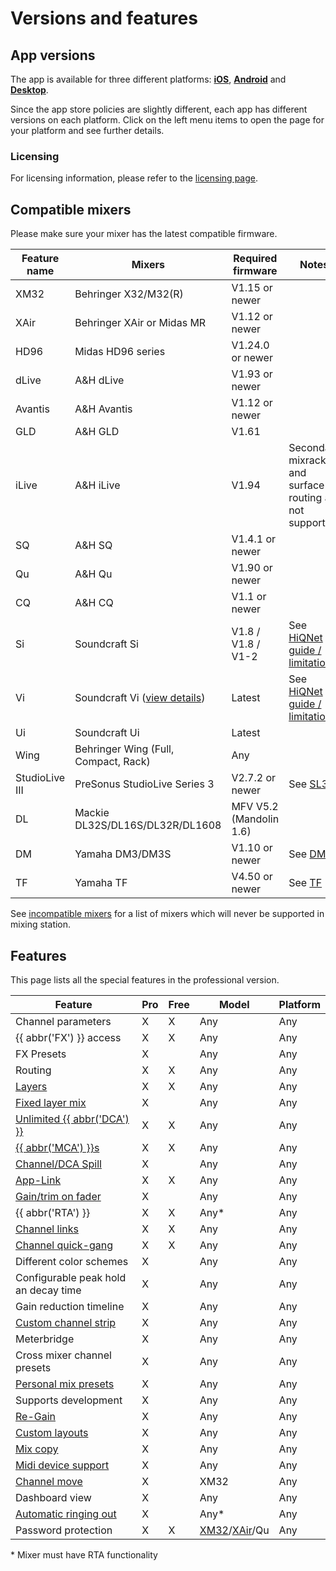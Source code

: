# Versions and features

## App versions

The app is available for three different platforms: **[iOS](platforms/ios.md)**, **[Android](platforms/android.md)** and
**[Desktop](platforms/desktop.md)**.

Since the app store policies are slightly different, each app has different versions on each platform.
Click on the left menu items to open the page for your platform and see further details.

### Licensing

For licensing information, please refer to the [licensing page](license/overview.md).

## Compatible mixers

Please make sure your mixer has the latest compatible firmware.

| Feature name   | Mixers                                           | Required firmware       | Notes                                                    | 
|----------------|--------------------------------------------------|-------------------------|----------------------------------------------------------|
| XM32           | Behringer X32/M32(R)                             | V1.15 or newer          |                                                          |
| XAir           | Behringer XAir or Midas MR                       | V1.12 or newer          |                                                          |
| HD96           | Midas HD96 series                                | V1.24.0 or newer        |                                                          |
| dLive          | A&H dLive                                        | V1.93 or newer          |                                                          | 
| Avantis        | A&H Avantis                                      | V1.12 or newer          |                                                          | 
| GLD            | A&H GLD                                          | V1.61                   |                                                          |
| iLive          | A&H iLive                                        | V1.94                   | Secondary mixracks and surface routing are not supported |
| SQ             | A&H SQ                                           | V1.4.1 or newer         |                                                          |
| Qu             | A&H Qu                                           | V1.90 or newer          |                                                          |
| CQ             | A&H CQ                                           | V1.1 or newer           |                                                          |
| Si             | Soundcraft Si                                    | V1.8 / V1.8 / V1-2      | See [HiQNet guide / limitations](soundcraft/hiqnet.md)   |
| Vi             | Soundcraft Vi ([view details](soundcraft/vi.md)) | Latest                  | See [HiQNet guide / limitations](soundcraft/hiqnet.md)   |
| Ui             | Soundcraft Ui                                    | Latest                  |                                                          |
| Wing           | Behringer Wing (Full, Compact, Rack)             | Any                     |                                                          |
| StudioLive III | PreSonus StudioLive Series 3                     | V2.7.2 or newer         | See [SL3](presonus/sl3.md)                               |
| DL             | Mackie DL32S/DL16S/DL32R/DL1608                  | MFV V5.2 (Mandolin 1.6) |                                                          |
| DM             | Yamaha DM3/DM3S                                  | V1.10 or newer          | See [DM](yamaha/dm.md)                                   |
| TF             | Yamaha TF                                        | V4.50 or newer          | See [TF](yamaha/tf.md)                                   |

See [incompatible mixers](incompatible-mixers.md) for a list of mixers
which will never be supported in mixing station.

## Features

This page lists all the special features in the professional version.

| Feature                                                 | Pro | Free | Model                                                        | Platform |
|---------------------------------------------------------|-----|------|--------------------------------------------------------------|----------|
| Channel parameters                                      | X   | X    | Any                                                          | Any      |
| {{ abbr('FX') }} access                                 | X   | X    | Any                                                          | Any      |
| FX Presets                                              | X   |      | Any                                                          | Any      |
| Routing                                                 | X   | X    | Any                                                          | Any      |
| [Layers](layers.md)                                     | X   | X    | Any                                                          | Any      |
| [Fixed layer mix](layers.md)                            | X   |      | Any                                                          | Any      |
| [Unlimited {{ abbr('DCA') }}](layer-idcas.md)           | X   | X    | Any                                                          | Any      |
| [{{ abbr('MCA') }}s](mca.md)                            | X   | X    | Any                                                          | Any      |
| [Channel/DCA Spill](settings/app.md#dca-spill)          | X   |      | Any                                                          | Any      |
| [App-Link](app-link.md)                                 | X   | X    | Any                                                          | Any      |
| [Gain/trim on fader](sends-on-faders.md#gain-on-faders) | X   |      | Any                                                          | Any      |
| {{ abbr('RTA') }}                                       | X   | X    | Any\*                                                        | Any      |
| [Channel links](channel-links.md)                       | X   | X    | Any                                                          | Any      |
| [Channel quick-gang](channel-links.md#quick-gang)       | X   | X    | Any                                                          | Any      |
| Different color schemes                                 | X   |      | Any                                                          | Any      |
| Configurable peak hold an decay time                    | X   |      | Any                                                          | Any      |
| Gain reduction timeline                                 | X   |      | Any                                                          | Any      |
| [Custom channel strip](settings/channel-strip.md)       | X   |      | Any                                                          | Any      |
| Meterbridge                                             | X   |      | Any                                                          | Any      |
| Cross mixer channel presets                             | X   |      | Any                                                          | Any      |
| [Personal mix presets](mix-presets.md)                  | X   |      | Any                                                          | Any      |
| Supports development                                    | X   |      | Any                                                          | Any      |
| [Re-Gain](re-gain.md)                                   | X   |      | Any                                                          | Any      |
| [Custom layouts](custom-layouts.md)                     | X   |      | Any                                                          | Any      |
| [Mix copy](mix-copy.md)                                 | X   |      | Any                                                          | Any      |
| [Midi device support](midi.md)                          | X   |      | Any                                                          | Any      |
| [Channel move](xm32/channel-move.md)                    | X   |      | XM32                                                         | Any      |
| Dashboard view                                          | X   |      | Any                                                          | Any      |
| [Automatic ringing out](feedback-detection.md)          | X   |      | Any*                                                         | Any      |
| Password protection                                     | X   | X    | [XM32](xm32/bus-password.md)/[XAir](xair/bus-password.md)/Qu | Any      |

\* Mixer must have RTA functionality
